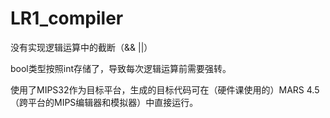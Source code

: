 # LR1_compiler

没有实现逻辑运算中的截断（&& ||）

bool类型按照int存储了，导致每次逻辑运算前需要强转。

使用了MIPS32作为目标平台，生成的目标代码可在（硬件课使用的）MARS 4.5（跨平台的MIPS编辑器和模拟器）中直接运行。
